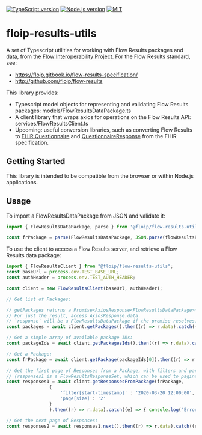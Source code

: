 [![TypeScript version][ts-badge]][typescript-38]
[![Node.js version][nodejs-badge]][nodejs]
[![MIT][license-badge]][LICENSE]

# floip-results-utils

A set of Typescript utilities for working with Flow Results packages and data, from the [Flow Interoperability Project](https://flowinterop.org).
For the Flow Results standard, see:

+ https://floip.gitbook.io/flow-results-specification/
+ http://github.com/floip/flow-results

This library provides:

+ Typescript model objects for representing and validating Flow Results packages: models/FlowResultsDataPackage.ts
+ A client library that wraps axios for operations on the Flow Results API: services/FlowResultsClient.ts
+ Upcoming: useful conversion libraries, such as converting Flow Results to [FHIR Questionnaire](https://www.hl7.org/fhir/questionnaire.html) and [QuestionnaireResponse](https://www.hl7.org/fhir/questionnaireresponse.html) from the FHIR specification.


## Getting Started

This library is intended to be compatible from the browser or within Node.js applications. 

## Usage

To import a FlowResultsDataPackage from JSON and validate it:

```javascript
import { FlowResultsDataPackage, parse } from '@floip/flow-results-utils';

const frPackage = parse(FlowResultsDataPackage, JSON.parse(flowResultsPackageText));
```

To use the client to access a Flow Results server, and retrieve a Flow Results data package:

```javascript
import { FlowResultsClient } from "@floip/flow-results-utils";
const baseUrl = process.env.TEST_BASE_URL;
const authHeader = process.env.TEST_AUTH_HEADER;

const client = new FlowResultsClient(baseUrl, authHeader);

// Get list of Packages:

// getPackages returns a Promise<AxiosResponse<FlowResultsDataPackage>>. The AxiosResponse allows examining the return status, headers, etc. if needed. 
// For just the result, access AxiosResponse.data.
// `response` will be a FlowResultsDataPackage if the promise resolves.
const packages = await client.getPackages().then((r) => r.data).catch((e) => { console.log('Error', e)});

// Get a simple array of available package IDs:
const packageIds = await client.getPackagesIds().then((r) => r.data).catch((e) => { console.log('Error', e)});

// Get a Package:
const frPackage = await client.getPackage(packageIds[0]).then((r) => r.data).catch((e) => { console.log('Error', e)});

// Get the first page of Responses from a Package, with filters and parameters:
// (responses1 is a FlowResultsResponseSet, which can be used to paginate through the remaining Responses.)
const responses1 = await client.getResponsesFromPackage(frPackage,
                { 
                    'filter[start-timestamp]' : '2020-03-20 12:00:00',
                    'page[size]': '2'
                }
                ).then((r) => r.data).catch((e) => { console.log('Error', e)});

// Get the next page of Responses:
const responses2 = await responses1.next().then((r) => r.data).catch((e) => { console.log('Error', e)});
```

[ts-badge]: https://img.shields.io/badge/TypeScript-3.8-blue.svg
[nodejs-badge]: https://img.shields.io/badge/Node.js->=%2012.13-blue.svg
[nodejs]: https://nodejs.org/dist/latest-v12.x/docs/api/
[typescript]: https://www.typescriptlang.org/
[typescript-38]: https://www.typescriptlang.org/docs/handbook/release-notes/typescript-3-8.html
[license-badge]: https://img.shields.io/badge/license-MIT-blue.svg
[license]: https://github.com/FLOIP/flow-results-utils-ts/blob/master/LICENSE
[jest]: https://facebook.github.io/jest/
[eslint]: https://github.com/eslint/eslint
